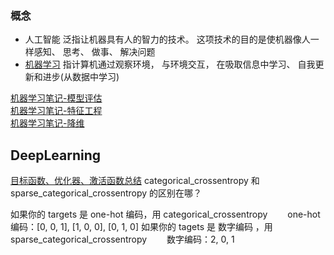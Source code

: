 ### 概念
* 人工智能 
泛指让机器具有人的智力的技术。 这项技术的目的是使机器像人一样感知、 思考、 做事、 解决问题
* [机器学习]() 
指计算机通过观察环境， 与环境交互， 在吸取信息中学习、 自我更新和进步(从数据中学习)



[机器学习笔记-模型评估](https://github.com/lukkyy/MachinepLearning/blob/master/Doc/%E6%A8%A1%E5%9E%8B%E8%AF%84%E4%BC%B0.md)   
[机器学习笔记-特征工程](https://github.com/lukkyy/MachinepLearning/blob/master/Doc/%E7%89%B9%E5%BE%81%E5%B7%A5%E7%A8%8B.md)   
[机器学习笔记-降维](https://github.com/lukkyy/MachinepLearning/blob/master/Doc/%E9%99%8D%E7%BB%B4.md)  
## DeepLearning
[目标函数、优化器、激活函数总结](https://blog.csdn.net/xiaozhuge080/article/details/52688613)
categorical_crossentropy 和 sparse_categorical_crossentropy 的区别在哪？

如果你的 targets 是 one-hot 编码，用 categorical_crossentropy
　　one-hot 编码：[0, 0, 1], [1, 0, 0], [0, 1, 0]
如果你的 tagets 是 数字编码 ，用 sparse_categorical_crossentropy
　　数字编码：2, 0, 1
